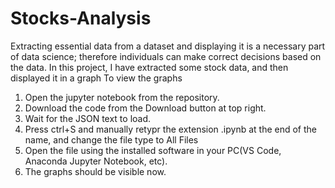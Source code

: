 # Stocks-Analysis
Extracting essential data from a dataset and displaying it is a necessary part of data science; therefore individuals can make correct decisions based on the data. In this project, I have extracted some stock data, and then displayed it in a graph
To view the graphs 
  1. Open the jupyter notebook from the repository.
  2. Download the code from the Download button at top right.
  3. Wait for the JSON text to load.
  4. Press ctrl+S and manually retypr the extension .ipynb at the end of the name, and change the file type to All Files
  5. Open the file using the installed software in your PC(VS Code, Anaconda Jupyter Notebook, etc).
  6. The graphs should be visible now.
